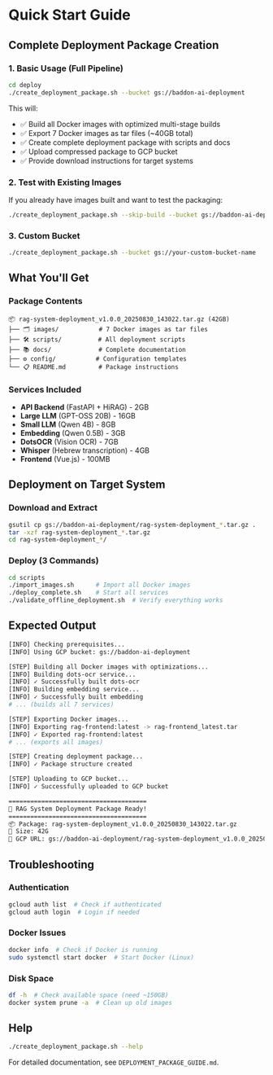 # Quick Start Guide

## Complete Deployment Package Creation

### 1. Basic Usage (Full Pipeline)

```bash
cd deploy
./create_deployment_package.sh --bucket gs://baddon-ai-deployment
```

This will:
- ✅ Build all Docker images with optimized multi-stage builds
- ✅ Export 7 Docker images as tar files (~40GB total)
- ✅ Create complete deployment package with scripts and docs
- ✅ Upload compressed package to GCP bucket
- ✅ Provide download instructions for target systems

### 2. Test with Existing Images

If you already have images built and want to test the packaging:

```bash
./create_deployment_package.sh --skip-build --bucket gs://baddon-ai-deployment
```

### 3. Custom Bucket

```bash
./create_deployment_package.sh --bucket gs://your-custom-bucket-name
```

## What You'll Get

### Package Contents
```
📦 rag-system-deployment_v1.0.0_20250830_143022.tar.gz (42GB)
├── 🗂️ images/           # 7 Docker images as tar files
├── 🛠️ scripts/          # All deployment scripts
├── 📚 docs/             # Complete documentation  
├── ⚙️ config/           # Configuration templates
└── 📋 README.md         # Package instructions
```

### Services Included
- **API Backend** (FastAPI + HiRAG) - 2GB
- **Large LLM** (GPT-OSS 20B) - 16GB  
- **Small LLM** (Qwen 4B) - 8GB
- **Embedding** (Qwen 0.5B) - 3GB
- **DotsOCR** (Vision OCR) - 7GB
- **Whisper** (Hebrew transcription) - 4GB
- **Frontend** (Vue.js) - 100MB

## Deployment on Target System

### Download and Extract
```bash
gsutil cp gs://baddon-ai-deployment/rag-system-deployment_*.tar.gz .
tar -xzf rag-system-deployment_*.tar.gz
cd rag-system-deployment_*/
```

### Deploy (3 Commands)
```bash
cd scripts
./import_images.sh      # Import all Docker images
./deploy_complete.sh    # Start all services
./validate_offline_deployment.sh  # Verify everything works
```

## Expected Output

```bash
[INFO] Checking prerequisites...
[INFO] Using GCP bucket: gs://baddon-ai-deployment

[STEP] Building all Docker images with optimizations...
[INFO] Building dots-ocr service...
[INFO] ✓ Successfully built dots-ocr
[INFO] Building embedding service...
[INFO] ✓ Successfully built embedding
# ... (builds all 7 services)

[STEP] Exporting Docker images...
[INFO] Exporting rag-frontend:latest -> rag-frontend_latest.tar
[INFO] ✓ Exported rag-frontend:latest
# ... (exports all images)

[STEP] Creating deployment package...
[INFO] ✓ Package structure created

[STEP] Uploading to GCP bucket...
[INFO] ✓ Successfully uploaded to GCP bucket

======================================
🎉 RAG System Deployment Package Ready!
======================================
📦 Package: rag-system-deployment_v1.0.0_20250830_143022.tar.gz
📏 Size: 42G
🔗 GCP URL: gs://baddon-ai-deployment/rag-system-deployment_v1.0.0_20250830_143022.tar.gz
```

## Troubleshooting

### Authentication
```bash
gcloud auth list  # Check if authenticated
gcloud auth login  # Login if needed
```

### Docker Issues
```bash
docker info  # Check if Docker is running
sudo systemctl start docker  # Start Docker (Linux)
```

### Disk Space
```bash
df -h  # Check available space (need ~150GB)
docker system prune -a  # Clean up old images
```

## Help

```bash
./create_deployment_package.sh --help
```

For detailed documentation, see `DEPLOYMENT_PACKAGE_GUIDE.md`.